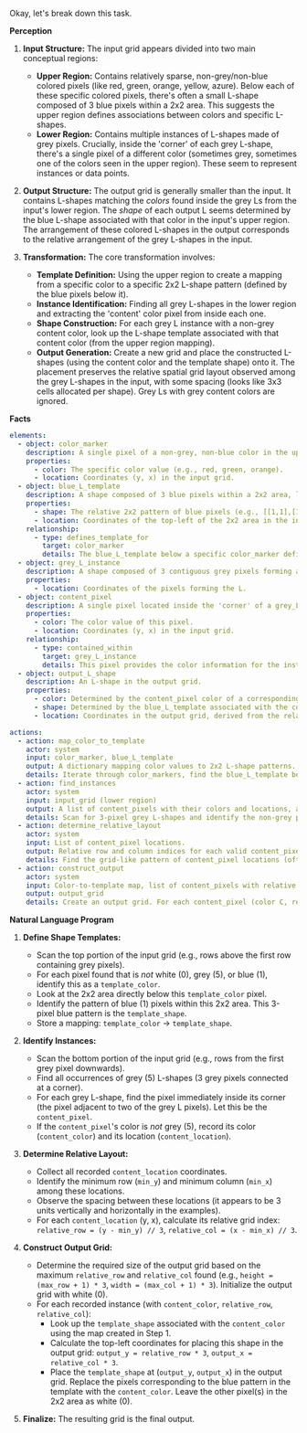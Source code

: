 Okay, let's break down this task.

**Perception**

1.  **Input Structure:** The input grid appears divided into two main conceptual regions:
    *   **Upper Region:** Contains relatively sparse, non-grey/non-blue colored pixels (like red, green, orange, yellow, azure). Below each of these specific colored pixels, there's often a small L-shape composed of 3 blue pixels within a 2x2 area. This suggests the upper region defines associations between colors and specific L-shapes.
    *   **Lower Region:** Contains multiple instances of L-shapes made of grey pixels. Crucially, inside the 'corner' of each grey L-shape, there's a single pixel of a different color (sometimes grey, sometimes one of the colors seen in the upper region). These seem to represent instances or data points.

2.  **Output Structure:** The output grid is generally smaller than the input. It contains L-shapes matching the *colors* found inside the grey Ls from the input's lower region. The *shape* of each output L seems determined by the blue L-shape associated with that color in the input's upper region. The arrangement of these colored L-shapes in the output corresponds to the relative arrangement of the grey L-shapes in the input.

3.  **Transformation:** The core transformation involves:
    *   **Template Definition:** Using the upper region to create a mapping from a specific color to a specific 2x2 L-shape pattern (defined by the blue pixels below it).
    *   **Instance Identification:** Finding all grey L-shapes in the lower region and extracting the 'content' color pixel from inside each one.
    *   **Shape Construction:** For each grey L instance with a non-grey content color, look up the L-shape template associated with that content color (from the upper region mapping).
    *   **Output Generation:** Create a new grid and place the constructed L-shapes (using the content color and the template shape) onto it. The placement preserves the relative spatial grid layout observed among the grey L-shapes in the input, with some spacing (looks like 3x3 cells allocated per shape). Grey Ls with grey content colors are ignored.

**Facts**


```yaml
elements:
  - object: color_marker
    description: A single pixel of a non-grey, non-blue color in the upper region of the input grid.
    properties:
      - color: The specific color value (e.g., red, green, orange).
      - location: Coordinates (y, x) in the input grid.
  - object: blue_L_template
    description: A shape composed of 3 blue pixels within a 2x2 area, located directly below a color_marker.
    properties:
      - shape: The relative 2x2 pattern of blue pixels (e.g., [[1,1],[1,0]], [[1,1],[0,1]], etc., where 1=blue, 0=not blue).
      - location: Coordinates of the top-left of the 2x2 area in the input grid.
    relationship:
      - type: defines_template_for
        target: color_marker
        details: The blue_L_template below a specific color_marker defines the canonical L-shape for that color.
  - object: grey_L_instance
    description: A shape composed of 3 contiguous grey pixels forming an L-shape in the lower region of the input grid.
    properties:
      - location: Coordinates of the pixels forming the L.
  - object: content_pixel
    description: A single pixel located inside the 'corner' of a grey_L_instance (adjacent to exactly two of its grey pixels).
    properties:
      - color: The color value of this pixel.
      - location: Coordinates (y, x) in the input grid.
    relationship:
      - type: contained_within
        target: grey_L_instance
        details: This pixel provides the color information for the instance.
  - object: output_L_shape
    description: An L-shape in the output grid.
    properties:
      - color: Determined by the content_pixel color of a corresponding grey_L_instance.
      - shape: Determined by the blue_L_template associated with the content_pixel color.
      - location: Coordinates in the output grid, derived from the relative position of the corresponding grey_L_instance.

actions:
  - action: map_color_to_template
    actor: system
    input: color_marker, blue_L_template
    output: A dictionary mapping color values to 2x2 L-shape patterns.
    details: Iterate through color_markers, find the blue_L_template below each, store the mapping {color -> shape}.
  - action: find_instances
    actor: system
    input: input_grid (lower region)
    output: A list of content_pixels with their colors and locations, associated with grey_L_instances.
    details: Scan for 3-pixel grey L-shapes and identify the non-grey pixel in their inner corner. Ignore grey Ls with grey content pixels.
  - action: determine_relative_layout
    actor: system
    input: List of content_pixel locations.
    output: Relative row and column indices for each valid content_pixel.
    details: Find the grid-like pattern of content_pixel locations (often spaced by 3 units) and assign relative indices (0,0), (0,1), etc.
  - action: construct_output
    actor: system
    input: Color-to-template map, list of content_pixels with relative indices.
    output: output_grid
    details: Create an output grid. For each content_pixel (color C, relative index (r, c)), retrieve template shape S. Calculate output position (r*3, c*3). Draw shape S at that position using color C.
```


**Natural Language Program**

1.  **Define Shape Templates:**
    *   Scan the top portion of the input grid (e.g., rows above the first row containing grey pixels).
    *   For each pixel found that is *not* white (0), grey (5), or blue (1), identify this as a `template_color`.
    *   Look at the 2x2 area directly below this `template_color` pixel.
    *   Identify the pattern of blue (1) pixels within this 2x2 area. This 3-pixel blue pattern is the `template_shape`.
    *   Store a mapping: `template_color` -> `template_shape`.

2.  **Identify Instances:**
    *   Scan the bottom portion of the input grid (e.g., rows from the first grey pixel downwards).
    *   Find all occurrences of grey (5) L-shapes (3 grey pixels connected at a corner).
    *   For each grey L-shape, find the pixel immediately inside its corner (the pixel adjacent to two of the grey L pixels). Let this be the `content_pixel`.
    *   If the `content_pixel`'s color is *not* grey (5), record its color (`content_color`) and its location (`content_location`).

3.  **Determine Relative Layout:**
    *   Collect all recorded `content_location` coordinates.
    *   Identify the minimum row (`min_y`) and minimum column (`min_x`) among these locations.
    *   Observe the spacing between these locations (it appears to be 3 units vertically and horizontally in the examples).
    *   For each `content_location` (y, x), calculate its relative grid index: `relative_row = (y - min_y) // 3`, `relative_col = (x - min_x) // 3`.

4.  **Construct Output Grid:**
    *   Determine the required size of the output grid based on the maximum `relative_row` and `relative_col` found (e.g., `height = (max_row + 1) * 3`, `width = (max_col + 1) * 3`). Initialize the output grid with white (0).
    *   For each recorded instance (with `content_color`, `relative_row`, `relative_col`):
        *   Look up the `template_shape` associated with the `content_color` using the map created in Step 1.
        *   Calculate the top-left coordinates for placing this shape in the output grid: `output_y = relative_row * 3`, `output_x = relative_col * 3`.
        *   Place the `template_shape` at (`output_y`, `output_x`) in the output grid. Replace the pixels corresponding to the blue pattern in the template with the `content_color`. Leave the other pixel(s) in the 2x2 area as white (0).

5.  **Finalize:** The resulting grid is the final output.